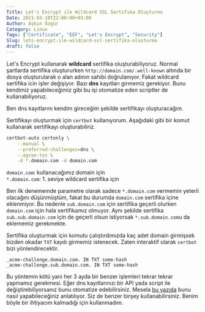 ```yaml
---
Title: Let's Encrypt ile Wildcard SSL Sertifika Oluşturma
Date: 2021-03-10T22:00:00+03:00
Author: Aşkın Özgür
Category: Linux
Tags: ["Certificate", "EEF", "Let's Encrypt", "Security"]
Slug: lets-encrypt-ile-wildcard-ssl-sertifika-olusturma
draft: false
---
```


Let's Encrypt kullanarak **wildcard** sertifika oluşturabiliyoruz. Normal şartlarda sertifika oluştururken `http://domain.com/.well-known` altında bir dosya oluşturularak o alan adının sahibi doğrulanıyor. Fakat wildcard sertifika icin işler değişiyor. Bazı **dns** kayıtları girmemiz gerekiyor. Bunu kendimiz yapabileceğimiz gibi bu işi otomatize eden scriptler de kullanabiliyoruz. 
<!--more-->
Ben dns kayıtlarını kendim gireceğim şekilde sertifikayı oluşturacağım.

Sertifikayı oluşturmak için `certbot` kullanıyorum. Aşağıdaki gibi bir komut kullanarak sertifikayı oluşturabiliriz.

```bash
certbot-auto certonly \
    --manual \
    --preferred-challenges=dns \
    --agree-tos \
    -d *.domain.com -d domain.com
```

`domain.com`: kullanacağımız domain için  
`*.domain.com`: 1. seviye wildcard sertifika için  

Ben ilk denememde parametre olarak sadece `*.domain.com` vermemin yeterli olacağını düşünmüştüm, fakat bu durumda `domain.com` sertifika içine eklenmiyor. Bu nedenle `sub.domain.com` için sertifika geçerli olurken `domain.com` için hala sertifikamız olmuyor. Aynı şekilde sertifika `sub.sub.domain.com` için de geçerli olsun istiyorsak `*.sub.domain.com`u da eklememiz gerekmekte.

Sertifika oluşturmak için komutu çalıştırdımızda kaç adet domain girmişsek bizden okadar `TXT` kaydı girmemiz istenecek. Zaten interaktif olarak `certbot` bizi yönlendirecektir.

```dns
_acme-challenge.domain.com. IN TXT some-hash
_acme-challenge.sub.domain.com. IN TXT some-hash
```

Bu yöntemin kötü yani her 3 ayda bir benzer işlemleri tekrar tekrar yapmamız gerekmesi. Eğer dns kayıtlarınızı bir API yada script ile değiştirebiliyorsanız bunu otomatize edebilirsiniz. Mesela [bu yazıda](https://www.digitalocean.com/community/tutorials/how-to-acquire-a-let-s-encrypt-certificate-using-dns-validation-with-acme-dns-certbot-on-ubuntu-18-04) bunu nasıl yapabileceğiniz anlatılıyor. Siz de benzer birşey kullanabilirsiniz. Benim böyle bir ihtiyacım kalmadığı için kullanmadım.

